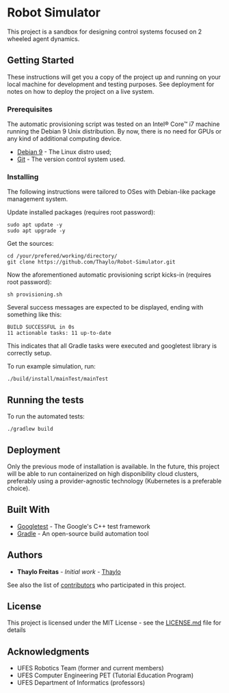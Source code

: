 # Robot Simulator

This project is a sandbox for designing control systems focused on 2 wheeled agent dynamics.

## Getting Started

These instructions will get you a copy of the project up and running on your local machine for development and testing purposes. See deployment for notes on how to deploy the project on a live system.

### Prerequisites

The automatic provisioning script was tested on an Intel® Core™ i7 machine running the Debian 9 Unix distribution. By now, there is no need for GPUs or any kind of additional computing device.

* [Debian 9](https://www.debian.org/index.html) - The Linux distro used;
* [Git](https://git-scm.com/doc) - The version control system used.

### Installing

The following instructions were tailored to OSes with Debian-like package management system.

Update installed packages (requires root password):
```
sudo apt update -y
sudo apt upgrade -y
```

Get the sources:
```
cd /your/prefered/working/directory/
git clone https://github.com/Thaylo/Robot-Simulator.git
```

Now the aforementioned automatic provisioning script kicks-in (requires root password):
```
sh provisioning.sh
```
Several success messages are expected to be displayed, ending with something like this:
```
BUILD SUCCESSFUL in 0s
11 actionable tasks: 11 up-to-date
```
This indicates that all Gradle tasks were executed and googletest library is correctly setup.

To run example simulation, run:

```
./build/install/mainTest/mainTest
```

## Running the tests

To run the automated tests:
```
./gradlew build
```

## Deployment

Only the previous mode of installation is available. In the future, this project will be able to run containerized on high disponibility cloud clusters, preferably using a provider-agnostic technology (Kubernetes is a preferable choice).

## Built With

* [Googletest](https://github.com/google/googletest) - The Google's C++ test framework
* [Gradle](https://gradle.org/) - An open-source build automation tool

## Authors

* **Thaylo Freitas** - *Initial work* - [Thaylo](https://github.com/thaylo)

See also the list of [contributors](https://github.com/Thaylo/Robot-Simulator/contributors) who participated in this project.

## License

This project is licensed under the MIT License - see the [LICENSE.md](LICENSE.md) file for details

## Acknowledgments

* UFES Robotics Team (former and current members)
* UFES Computer Engineering PET (Tutorial Education Program)
* UFES Department of Informatics (professors)
